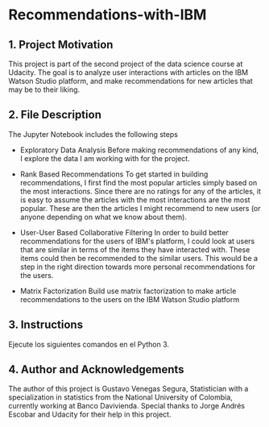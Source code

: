 # Recommendations-with-IBM

## 1. Project Motivation

This project is part of the second project of the data science course at Udacity. The goal is to analyze user interactions with articles on the IBM Watson Studio platform, and make recommendations for new articles that may be to their liking.

## 2. File Description

The Jupyter Notebook includes the following steps

* Exploratory Data Analysis Before making recommendations of any kind, I explore the data I am working with for the project.

* Rank Based Recommendations To get started in building recommendations, I first find the most popular articles simply based on the most interactions. Since there are no ratings for any of the articles, it is easy to assume the articles with the most interactions are the most popular. These are then the articles I might recommend to new users (or anyone depending on what we know about them).

* User-User Based Collaborative Filtering In order to build better recommendations for the users of IBM's platform, I could look at users that are similar in terms of the items they have interacted with. These items could then be recommended to the similar users. This would be a step in the right direction towards more personal recommendations for the users.

* Matrix Factorization Build use matrix factorization to make article recommendations to the users on the IBM Watson Studio platform

## 3. Instructions
Ejecute los siguientes comandos en el Python 3.

## 4. Author and Acknowledgements
The author of this project is Gustavo Venegas Segura, Statistician with a specialization in statistics from the National University of Colombia, currently working at Banco Davivienda. Special thanks to Jorge Andrés Escobar and Udacity for their help in this project.
